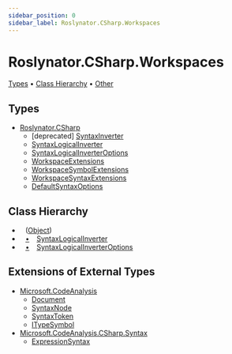```yaml
---
sidebar_position: 0
sidebar_label: Roslynator.CSharp.Workspaces
---
```


# Roslynator\.CSharp\.Workspaces

[Types](#types) &#x2022; [Class Hierarchy](#class-hierarchy) &#x2022; [Other](#other)

## Types

* [Roslynator.CSharp](../../docs/api/Roslynator/CSharp/index.md)
  * \[deprecated\] [SyntaxInverter](../../docs/api/Roslynator/CSharp/SyntaxInverter/index.md)
  * [SyntaxLogicalInverter](../../docs/api/Roslynator/CSharp/SyntaxLogicalInverter/index.md)
  * [SyntaxLogicalInverterOptions](../../docs/api/Roslynator/CSharp/SyntaxLogicalInverterOptions/index.md)
  * [WorkspaceExtensions](../../docs/api/Roslynator/CSharp/WorkspaceExtensions/index.md)
  * [WorkspaceSymbolExtensions](../../docs/api/Roslynator/CSharp/WorkspaceSymbolExtensions/index.md)
  * [WorkspaceSyntaxExtensions](../../docs/api/Roslynator/CSharp/WorkspaceSyntaxExtensions/index.md)
  * [DefaultSyntaxOptions](../../docs/api/Roslynator/CSharp/DefaultSyntaxOptions/index.md)

## Class Hierarchy

* &ensp; \([Object](https://docs.microsoft.com/en-us/dotnet/api/system.object)\)<a id="class-hierarchy-System_Object"></a>
* &ensp; [&bull;](#class-hierarchy-System_Object "Object") &ensp; [SyntaxLogicalInverter](../../docs/api/Roslynator/CSharp/SyntaxLogicalInverter/index.md)<a id="class-hierarchy-Roslynator_CSharp_SyntaxLogicalInverter"></a>
* &ensp; [&bull;](#class-hierarchy-System_Object "Object") &ensp; [SyntaxLogicalInverterOptions](../../docs/api/Roslynator/CSharp/SyntaxLogicalInverterOptions/index.md)<a id="class-hierarchy-Roslynator_CSharp_SyntaxLogicalInverterOptions"></a>

## Extensions of External Types

* [Microsoft.CodeAnalysis](https://docs.microsoft.com/en-us/dotnet/api/microsoft.codeanalysis)
  * [Document](https://docs.microsoft.com/en-us/dotnet/api/microsoft.codeanalysis.document)
  * [SyntaxNode](https://docs.microsoft.com/en-us/dotnet/api/microsoft.codeanalysis.syntaxnode)
  * [SyntaxToken](https://docs.microsoft.com/en-us/dotnet/api/microsoft.codeanalysis.syntaxtoken)
  * [ITypeSymbol](https://docs.microsoft.com/en-us/dotnet/api/microsoft.codeanalysis.itypesymbol)
* [Microsoft.CodeAnalysis.CSharp.Syntax](https://docs.microsoft.com/en-us/dotnet/api/microsoft.codeanalysis.csharp.syntax)
  * [ExpressionSyntax](https://docs.microsoft.com/en-us/dotnet/api/microsoft.codeanalysis.csharp.syntax.expressionsyntax)
